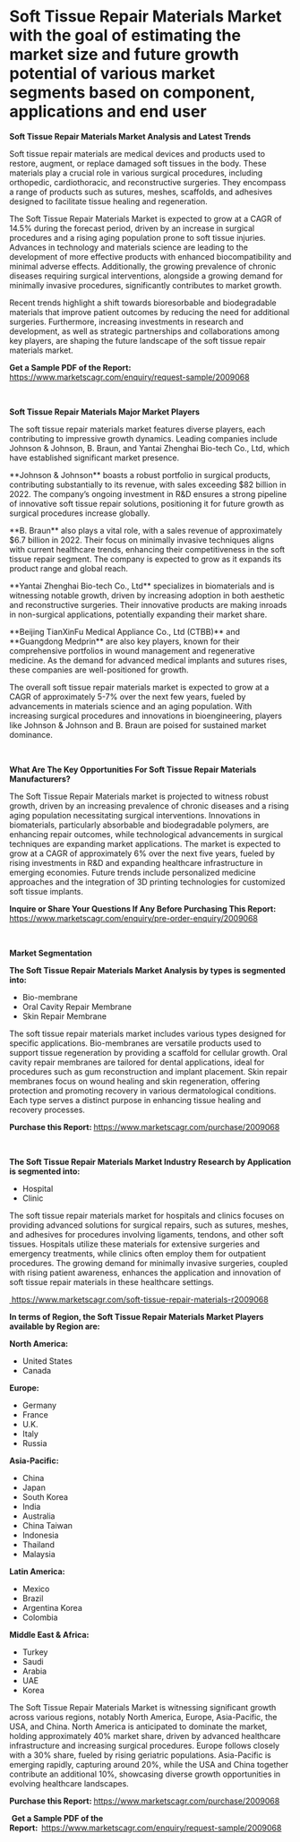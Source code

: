 <p><h1>Soft Tissue Repair Materials Market with the goal of estimating the market size and future growth potential of various market segments based on component, applications and end user</h1></p><p><strong>Soft Tissue Repair Materials Market Analysis and Latest Trends</strong></p>
<p><p>Soft tissue repair materials are medical devices and products used to restore, augment, or replace damaged soft tissues in the body. These materials play a crucial role in various surgical procedures, including orthopedic, cardiothoracic, and reconstructive surgeries. They encompass a range of products such as sutures, meshes, scaffolds, and adhesives designed to facilitate tissue healing and regeneration.</p><p>The Soft Tissue Repair Materials Market is expected to grow at a CAGR of 14.5% during the forecast period, driven by an increase in surgical procedures and a rising aging population prone to soft tissue injuries. Advances in technology and materials science are leading to the development of more effective products with enhanced biocompatibility and minimal adverse effects. Additionally, the growing prevalence of chronic diseases requiring surgical interventions, alongside a growing demand for minimally invasive procedures, significantly contributes to market growth.</p><p>Recent trends highlight a shift towards bioresorbable and biodegradable materials that improve patient outcomes by reducing the need for additional surgeries. Furthermore, increasing investments in research and development, as well as strategic partnerships and collaborations among key players, are shaping the future landscape of the soft tissue repair materials market.</p></p>
<p><strong>Get a Sample PDF of the Report:&nbsp;</strong> <a href="https://www.marketscagr.com/enquiry/request-sample/2009068?utm_campaign=3661&utm_medium=2&utm_source=Github&utm_content=ia&utm_term=16042025&utm_id=soft-tissue-repair-materials">https://www.marketscagr.com/enquiry/request-sample/2009068</a></p>
<p>&nbsp;</p>
<p><strong>Soft Tissue Repair Materials Major Market Players</strong></p>
<p><p>The soft tissue repair materials market features diverse players, each contributing to impressive growth dynamics. Leading companies include Johnson & Johnson, B. Braun, and Yantai Zhenghai Bio-tech Co., Ltd, which have established significant market presence.</p><p>**Johnson & Johnson** boasts a robust portfolio in surgical products, contributing substantially to its revenue, with sales exceeding $82 billion in 2022. The company’s ongoing investment in R&D ensures a strong pipeline of innovative soft tissue repair solutions, positioning it for future growth as surgical procedures increase globally.</p><p>**B. Braun** also plays a vital role, with a sales revenue of approximately $6.7 billion in 2022. Their focus on minimally invasive techniques aligns with current healthcare trends, enhancing their competitiveness in the soft tissue repair segment. The company is expected to grow as it expands its product range and global reach.</p><p>**Yantai Zhenghai Bio-tech Co., Ltd** specializes in biomaterials and is witnessing notable growth, driven by increasing adoption in both aesthetic and reconstructive surgeries. Their innovative products are making inroads in non-surgical applications, potentially expanding their market share.</p><p>**Beijing TianXinFu Medical Appliance Co., Ltd (CTBB)** and **Guangdong Medprin** are also key players, known for their comprehensive portfolios in wound management and regenerative medicine. As the demand for advanced medical implants and sutures rises, these companies are well-positioned for growth.</p><p>The overall soft tissue repair materials market is expected to grow at a CAGR of approximately 5-7% over the next few years, fueled by advancements in materials science and an aging population. With increasing surgical procedures and innovations in bioengineering, players like Johnson & Johnson and B. Braun are poised for sustained market dominance.</p></p>
<p>&nbsp;</p>
<p><strong>What Are The Key Opportunities For Soft Tissue Repair Materials Manufacturers?</strong></p>
<p><p>The Soft Tissue Repair Materials market is projected to witness robust growth, driven by an increasing prevalence of chronic diseases and a rising aging population necessitating surgical interventions. Innovations in biomaterials, particularly absorbable and biodegradable polymers, are enhancing repair outcomes, while technological advancements in surgical techniques are expanding market applications. The market is expected to grow at a CAGR of approximately 6% over the next five years, fueled by rising investments in R&D and expanding healthcare infrastructure in emerging economies. Future trends include personalized medicine approaches and the integration of 3D printing technologies for customized soft tissue implants.</p></p>
<p><strong>Inquire or Share Your Questions If Any Before Purchasing This Report:</strong> <a href="https://www.marketscagr.com/enquiry/pre-order-enquiry/2009068?utm_campaign=3661&utm_medium=2&utm_source=Github&utm_content=ia&utm_term=16042025&utm_id=soft-tissue-repair-materials">https://www.marketscagr.com/enquiry/pre-order-enquiry/2009068</a></p>
<p>&nbsp;</p>
<p><strong>Market Segmentation</strong></p>
<p><strong>The Soft Tissue Repair Materials Market Analysis by types is segmented into:</strong></p>
<p><ul><li>Bio-membrane</li><li>Oral Cavity Repair Membrane</li><li>Skin Repair Membrane</li></ul></p>
<p><p>The soft tissue repair materials market includes various types designed for specific applications. Bio-membranes are versatile products used to support tissue regeneration by providing a scaffold for cellular growth. Oral cavity repair membranes are tailored for dental applications, ideal for procedures such as gum reconstruction and implant placement. Skin repair membranes focus on wound healing and skin regeneration, offering protection and promoting recovery in various dermatological conditions. Each type serves a distinct purpose in enhancing tissue healing and recovery processes.</p></p>
<p><strong>Purchase this Report:&nbsp;</strong><a href="https://www.marketscagr.com/purchase/2009068?utm_campaign=3661&utm_medium=2&utm_source=Github&utm_content=ia&utm_term=16042025&utm_id=soft-tissue-repair-materials">https://www.marketscagr.com/purchase/2009068</a></p>
<p>&nbsp;</p>
<p><strong>The Soft Tissue Repair Materials Market Industry Research by Application is segmented into:</strong></p>
<p><ul><li>Hospital</li><li>Clinic</li></ul></p>
<p><p>The soft tissue repair materials market for hospitals and clinics focuses on providing advanced solutions for surgical repairs, such as sutures, meshes, and adhesives for procedures involving ligaments, tendons, and other soft tissues. Hospitals utilize these materials for extensive surgeries and emergency treatments, while clinics often employ them for outpatient procedures. The growing demand for minimally invasive surgeries, coupled with rising patient awareness, enhances the application and innovation of soft tissue repair materials in these healthcare settings.</p></p>
<p><a href="https://www.marketscagr.com/soft-tissue-repair-materials-r2009068?utm_campaign=3661&utm_medium=2&utm_source=Github&utm_content=ia&utm_term=16042025&utm_id=soft-tissue-repair-materials">&nbsp;https://www.marketscagr.com/soft-tissue-repair-materials-r2009068</a></p>
<p><strong>In terms of Region, the Soft Tissue Repair Materials Market Players available by Region are:</strong></p>
<p>
    <p> <strong> North America: </strong>
        <ul>
            <li>United States</li>
            <li>Canada</li>
        </ul>
        </p> 
    <p> <strong> Europe: </strong>
        <ul>
            <li>Germany</li>
            <li>France</li>
            <li>U.K.</li>
            <li>Italy</li>
            <li>Russia</li>
        </ul>
        </p> 
    <p> <strong> Asia-Pacific: </strong>
        <ul>
            <li>China</li>
            <li>Japan</li>
            <li>South Korea</li>
            <li>India</li>
            <li>Australia</li>
            <li>China Taiwan</li>
            <li>Indonesia</li>
            <li>Thailand</li>
            <li>Malaysia</li>
        </ul>
        </p> 
    <p> <strong> Latin America: </strong>
        <ul>
            <li>Mexico</li>
            <li>Brazil</li>
            <li>Argentina Korea</li>
            <li>Colombia</li>
        </ul>
        </p> 
    <p> <strong> Middle East & Africa: </strong>
        <ul>
            <li>Turkey</li>
            <li>Saudi</li>
            <li>Arabia</li>
            <li>UAE</li>
            <li>Korea</li>
        </ul>
    </p>
    </p>
<p><p>The Soft Tissue Repair Materials Market is witnessing significant growth across various regions, notably North America, Europe, Asia-Pacific, the USA, and China. North America is anticipated to dominate the market, holding approximately 40% market share, driven by advanced healthcare infrastructure and increasing surgical procedures. Europe follows closely with a 30% share, fueled by rising geriatric populations. Asia-Pacific is emerging rapidly, capturing around 20%, while the USA and China together contribute an additional 10%, showcasing diverse growth opportunities in evolving healthcare landscapes.</p></p>
<p><strong>Purchase this Report: </strong><a href="https://www.marketscagr.com/purchase/2009068?utm_campaign=3661&utm_medium=2&utm_source=Github&utm_content=ia&utm_term=16042025&utm_id=soft-tissue-repair-materials">https://www.marketscagr.com/purchase/2009068</a></p>
<p>&nbsp;<strong>Get a Sample PDF of the Report:&nbsp;&nbsp;</strong><a href="https://www.marketscagr.com/enquiry/request-sample/2009068?utm_campaign=3661&utm_medium=2&utm_source=Github&utm_content=ia&utm_term=16042025&utm_id=soft-tissue-repair-materials">https://www.marketscagr.com/enquiry/request-sample/2009068</a></p>
<p><strong></strong></p>
<p><p></p><p></p><p></p></p>